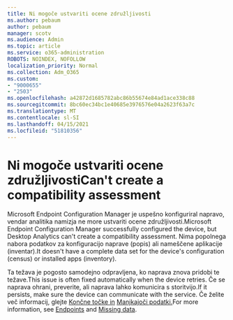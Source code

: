 ```yaml
---
title: Ni mogoče ustvariti ocene združljivosti
ms.author: pebaum
author: pebaum
manager: scotv
ms.audience: Admin
ms.topic: article
ms.service: o365-administration
ROBOTS: NOINDEX, NOFOLLOW
localization_priority: Normal
ms.collection: Adm_O365
ms.custom:
- "9000655"
- "2503"
ms.openlocfilehash: a42872d1685782abc86b55674e84ad1ace338c88
ms.sourcegitcommit: 8bc60ec34bc1e40685e3976576e04a2623f63a7c
ms.translationtype: MT
ms.contentlocale: sl-SI
ms.lasthandoff: 04/15/2021
ms.locfileid: "51810356"
---
```

# <a name="cant-create-a-compatibility-assessment"></a><span data-ttu-id="30b9d-102">Ni mogoče ustvariti ocene združljivosti</span><span class="sxs-lookup"><span data-stu-id="30b9d-102">Can't create a compatibility assessment</span></span>

<span data-ttu-id="30b9d-103">Microsoft Endpoint Configuration Manager je uspešno konfiguriral napravo, vendar analitika namizja ne more ustvariti ocene združljivosti.</span><span class="sxs-lookup"><span data-stu-id="30b9d-103">Microsoft Endpoint Configuration Manager successfully configured the device, but Desktop Analytics can't create a compatibility assessment.</span></span> <span data-ttu-id="30b9d-104">Nima popolnega nabora podatkov za konfiguracijo naprave (popis) ali nameščene aplikacije (inventar).</span><span class="sxs-lookup"><span data-stu-id="30b9d-104">It doesn't have a complete data set for the device's configuration (census) or installed apps (inventory).</span></span>

<span data-ttu-id="30b9d-105">Ta težava je pogosto samodejno odpravljena, ko naprava znova pridobi te težave.</span><span class="sxs-lookup"><span data-stu-id="30b9d-105">This issue is often fixed automatically when the device retries.</span></span> <span data-ttu-id="30b9d-106">Če se naprava ohrani, preverite, ali naprava lahko komunicira s storitvijo.</span><span class="sxs-lookup"><span data-stu-id="30b9d-106">If it persists, make sure the device can communicate with the service.</span></span> <span data-ttu-id="30b9d-107">Če želite več informacij, glejte [Končne točke in](https://docs.microsoft.com/configmgr/desktop-analytics/enable-data-sharing#endpoints) [Manjkajoči podatki.](https://docs.microsoft.com/configmgr/desktop-analytics/monitor-connection-health#missing-data)</span><span class="sxs-lookup"><span data-stu-id="30b9d-107">For more information, see [Endpoints](https://docs.microsoft.com/configmgr/desktop-analytics/enable-data-sharing#endpoints) and [Missing data](https://docs.microsoft.com/configmgr/desktop-analytics/monitor-connection-health#missing-data).</span></span>
